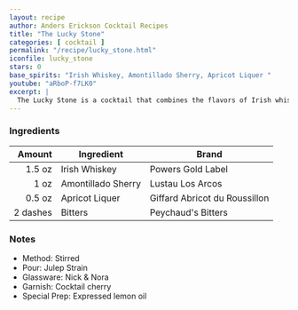 ```yaml
---
layout: recipe
author: Anders Erickson Cocktail Recipes
title: "The Lucky Stone"
categories: [ cocktail ]
permalink: "/recipe/lucky_stone.html"
iconfile: lucky_stone
stars: 0
base_spirits: "Irish Whiskey, Amontillado Sherry, Apricot Liquer "
youtube: "aRboP-f7LK0"
excerpt: |
  The Lucky Stone is a cocktail that combines the flavors of Irish whiskey, Amontillado sherry, apricot liqueur, and Peychaud's bitters. It is a complex and balanced drink with a sweet and nutty flavor profile.
---
```


### Ingredients

|   Amount | Ingredient         | Brand                         |
| -------: | ------------------ | ----------------------------- |
|   1.5 oz | Irish Whiskey      | Powers Gold Label             |
|     1 oz | Amontillado Sherry | Lustau Los Arcos              |
|   0.5 oz | Apricot Liquer     | Giffard Abricot du Roussillon |
| 2 dashes | Bitters            | Peychaud's Bitters            |

### Notes

- Method: Stirred
- Pour: Julep Strain
- Glassware: Nick & Nora
- Garnish: Cocktail cherry
- Special Prep: Expressed lemon oil
